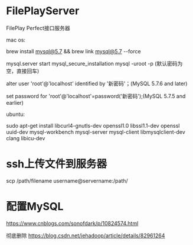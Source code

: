# FilePlayServer
FilePlay Perfect接口服务器

mac os:

brew install mysql@5.7 && brew link mysql@5.7 --force

mysql.server start mysql_secure_installation
mysql -uroot -p (默认密码为空，直接回车)

alter user 'root'@'localhost' identified by '新密码'；(MySQL 5.7.6 and later)

set password for 'root'@'localhost'=password('新密码');(MySQL 5.7.5 and earlier)

ubuntu:

sudo apt-get install libcurl4-gnutls-dev openssl1.0 libssl1.1-dev openssl uuid-dev mysql-workbench mysql-server mysql-client libmysqlclient-dev clang libicu-dev

# ssh上传文件到服务器
scp /path/filename username@servername:/path/
# 配置MySQL
https://www.cnblogs.com/sonofdark/p/10824574.html

彻底删除
https://blog.csdn.net/iehadoop/article/details/82961264
